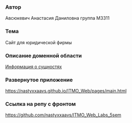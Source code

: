 ### Автор
Авсюкевич Анастасия Даниловна
группа М3311

### Тема
Сайт для юридической фирмы

### Описание доменной области
[Информация о сущностях](domensDescription.md)
### Развернутое приложение
https://nastyxxaavs.github.io/ITMO_Web/pages/main.html

### Ссылка на репу с фронтом
https://github.com/nastyxxaavs/ITMO_Web_Labs_5sem
